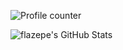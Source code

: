 ![Profile counter](https://moe-counter.flazepe.workers.dev/github)

![flazepe's GitHub Stats](https://github-readme-stats.vercel.app/api?theme=tokyonight&show_icons=true&username=flazepe)
